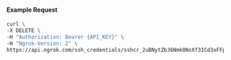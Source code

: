 <!-- Code generated for API Clients. DO NOT EDIT. -->

#### Example Request

```bash
curl \
-X DELETE \
-H "Authorization: Bearer {API_KEY}" \
-H "Ngrok-Version: 2" \
https://api.ngrok.com/ssh_credentials/sshcr_2uBNytZbJ6Nmk0NsXf3ICd3xFFp
```
